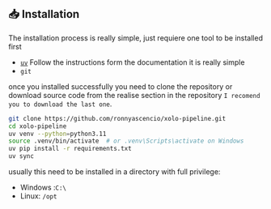## 📥 Installation

The installation process is really simple, just requiere one tool to be installed first 

- [`uv`](https://github.com/astral-sh/uv)  Follow the instructions form the documentation  it is really simple 
- `git`


once you installed successfully  you need to clone the repository or  download source code
from the realise section in the repository ```I recomend you to download the last one```.

```bash
git clone https://github.com/ronnyascencio/xolo-pipeline.git
cd xolo-pipeline
uv venv --python=python3.11
source .venv/bin/activate  # or .venv\Scripts\activate on Windows
uv pip install -r requirements.txt
uv sync

```

usually this need to be installed in a directory with full privilege:
- Windows :```C:\```
- Linux: ```/opt```


